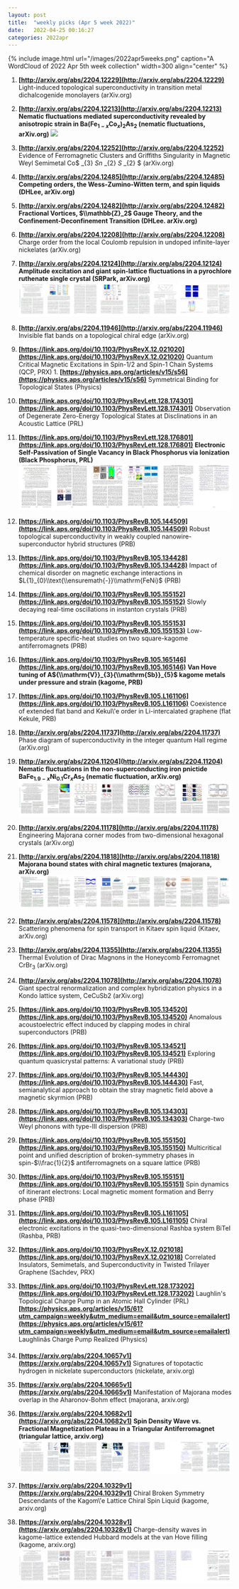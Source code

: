 ```yaml
---
layout: post
title:  "weekly picks (Apr 5 week 2022)"
date:   2022-04-25 00:16:27
categories: 2022apr
---
```


{% include image.html url="/images/2022apr5weeks.png" caption="A WordCloud of 2022 Apr 5th week collection" width=300 align="center" %}



1. **[http://arxiv.org/abs/2204.12229](http://arxiv.org/abs/2204.12229)** Light-induced topological superconductivity in transition metal dichalcogenide monolayers (arXiv.org)

1. **[http://arxiv.org/abs/2204.12213](http://arxiv.org/abs/2204.12213)** **Nematic fluctuations mediated superconductivity revealed by anisotropic strain in Ba(Fe$_{1-x}$Co$_x$)$_2$As$_2$ (nematic fluctuations, arXiv.org)** ![](/images/2204.12213.pdf/jpg)

1. **[http://arxiv.org/abs/2204.12252](http://arxiv.org/abs/2204.12252)** Evidence of Ferromagnetic Clusters and Griffiths Singularity in Magnetic Weyl Semimetal Co$ _{3} $Sn$ _{2} $S$ _{2} $ (arXiv.org)

1. **[http://arxiv.org/abs/2204.12485](http://arxiv.org/abs/2204.12485)** **Competing orders, the Wess-Zumino-Witten term, and spin liquids (DHLee, arXiv.org)**

1. **[http://arxiv.org/abs/2204.12482](http://arxiv.org/abs/2204.12482)** **Fractional Vortices, $\\mathbb{Z}_2$ Gauge Theory, and the Confinement-Deconfinement Transition (DHLee. arXiv.org)**

1. **[http://arxiv.org/abs/2204.12208](http://arxiv.org/abs/2204.12208)** Charge order from the local Coulomb repulsion in undoped infinite-layer nickelates (arXiv.org)

1. **[http://arxiv.org/abs/2204.12124](http://arxiv.org/abs/2204.12124)** **Amplitude excitation and giant spin-lattice fluctuations in a pyrochlore ruthenate single crystal (SRPark, arXiv.org)** ![](/images/2204.12124.pdf.jpg)

1. **[http://arxiv.org/abs/2204.11946](http://arxiv.org/abs/2204.11946)** Invisible flat bands on a topological chiral edge (arXiv.org)



1. **[https://link.aps.org/doi/10.1103/PhysRevX.12.021020](https://link.aps.org/doi/10.1103/PhysRevX.12.021020)** Quantum Critical Magnetic Excitations in Spin-$1/2$ and Spin-1 Chain Systems (QCP, PRX) 1. **[https://physics.aps.org/articles/v15/s56](https://physics.aps.org/articles/v15/s56)** Symmetrical Binding for Topological States (Physics)

1. **[https://link.aps.org/doi/10.1103/PhysRevLett.128.174301](https://link.aps.org/doi/10.1103/PhysRevLett.128.174301)** Observation of Degenerate Zero-Energy Topological States at Disclinations in an Acoustic Lattice (PRL)

1. **[https://link.aps.org/doi/10.1103/PhysRevLett.128.176801](https://link.aps.org/doi/10.1103/PhysRevLett.128.176801)** **Electronic Self-Passivation of Single Vacancy in Black Phosphorus via Ionization (Black Phosphorus, PRL)** ![](/images/PhysRevLett.128.176801.pdf.jpg)

1. **[https://link.aps.org/doi/10.1103/PhysRevB.105.144509](https://link.aps.org/doi/10.1103/PhysRevB.105.144509)** Robust topological superconductivity in weakly coupled nanowire-superconductor hybrid structures (PRB)

1. **[https://link.aps.org/doi/10.1103/PhysRevB.105.134428](https://link.aps.org/doi/10.1103/PhysRevB.105.134428)** Impact of chemical disorder on magnetic exchange interactions in $L{1}_{0}\\text{\\ensuremath{-}}\\mathrm{FeNi}$ (PRB)

1. **[https://link.aps.org/doi/10.1103/PhysRevB.105.155152](https://link.aps.org/doi/10.1103/PhysRevB.105.155152)** Slowly decaying real-time oscillations in instanton crystals (PRB)

1. **[https://link.aps.org/doi/10.1103/PhysRevB.105.155153](https://link.aps.org/doi/10.1103/PhysRevB.105.155153)** Low-temperature specific-heat studies on two square-kagome antiferromagnets (PRB)

1. **[https://link.aps.org/doi/10.1103/PhysRevB.105.165146](https://link.aps.org/doi/10.1103/PhysRevB.105.165146)** **Van Hove tuning of A${\\mathrm{V}}_{3}{\\mathrm{Sb}}_{5}$ kagome metals under pressure and strain (kagome, PRB)**

1. **[https://link.aps.org/doi/10.1103/PhysRevB.105.L161106](https://link.aps.org/doi/10.1103/PhysRevB.105.L161106)** Coexistence of extended flat band and Kekul\\'e order in Li-intercalated graphene (flat Kekule, PRB)







1. **[http://arxiv.org/abs/2204.11737](http://arxiv.org/abs/2204.11737)** Phase diagram of superconductivity in the integer quantum Hall regime (arXiv.org)

1. **[http://arxiv.org/abs/2204.11204](http://arxiv.org/abs/2204.11204)** **Nematic fluctuations in the non-superconducting iron pnictide BaFe$_{1.9-x}$Ni$_{0.1}$Cr$_{x}$As$_{2}$ (nematic fluctuation, arXiv.org)** ![](/images/2204.11204.pdf.jpg)

1. **[http://arxiv.org/abs/2204.11178](http://arxiv.org/abs/2204.11178)** Engineering Majorana corner modes from two-dimensional hexagonal crystals (arXiv.org)

1. **[http://arxiv.org/abs/2204.11818](http://arxiv.org/abs/2204.11818)** **Majorana bound states with chiral magnetic textures (majorana, arXiv.org)** ![](/images/2204.11818.pdf.jpg)

1. **[http://arxiv.org/abs/2204.11578](http://arxiv.org/abs/2204.11578)** Scattering phenomena for spin transport in Kitaev spin liquid (Kitaev, arXiv.org)

1. **[http://arxiv.org/abs/2204.11355](http://arxiv.org/abs/2204.11355)** Thermal Evolution of Dirac Magnons in the Honeycomb Ferromagnet CrBr$_3$ (arXiv.org)

1. **[http://arxiv.org/abs/2204.11078](http://arxiv.org/abs/2204.11078)** Giant spectral renormalization and complex hybridization physics in a Kondo lattice system, CeCuSb2 (arXiv.org)





1. **[https://link.aps.org/doi/10.1103/PhysRevB.105.134520](https://link.aps.org/doi/10.1103/PhysRevB.105.134520)** Anomalous acoustoelectric effect induced by clapping modes in chiral superconductors (PRB)

1. **[https://link.aps.org/doi/10.1103/PhysRevB.105.134521](https://link.aps.org/doi/10.1103/PhysRevB.105.134521)** Exploring quantum quasicrystal patterns: A variational study (PRB)

1. **[https://link.aps.org/doi/10.1103/PhysRevB.105.144430](https://link.aps.org/doi/10.1103/PhysRevB.105.144430)** Fast, semianalytical approach to obtain the stray magnetic field above a magnetic skyrmion (PRB)

1. **[https://link.aps.org/doi/10.1103/PhysRevB.105.134303](https://link.aps.org/doi/10.1103/PhysRevB.105.134303)** Charge-two Weyl phonons with type-III dispersion (PRB)

1. **[https://link.aps.org/doi/10.1103/PhysRevB.105.155150](https://link.aps.org/doi/10.1103/PhysRevB.105.155150)** Multicritical point and unified description of broken-symmetry phases in spin-$\\frac{1}{2}$ antiferromagnets on a square lattice (PRB)

1. **[https://link.aps.org/doi/10.1103/PhysRevB.105.155151](https://link.aps.org/doi/10.1103/PhysRevB.105.155151)** Spin dynamics of itinerant electrons: Local magnetic moment formation and Berry phase (PRB)

1. **[https://link.aps.org/doi/10.1103/PhysRevB.105.L161105](https://link.aps.org/doi/10.1103/PhysRevB.105.L161105)** Chiral electronic excitations in the quasi-two-dimensional Rashba system BiTeI (Rashba, PRB)




1. **[https://link.aps.org/doi/10.1103/PhysRevX.12.021018](https://link.aps.org/doi/10.1103/PhysRevX.12.021018)** Correlated Insulators, Semimetals, and Superconductivity in Twisted Trilayer Graphene (Sachdev, PRX)

1. **[https://link.aps.org/doi/10.1103/PhysRevLett.128.173202](https://link.aps.org/doi/10.1103/PhysRevLett.128.173202)** Laughlin's Topological Charge Pump in an Atomic Hall Cylinder (PRL) **[https://physics.aps.org/articles/v15/61?utm_campaign=weekly&utm_medium=email&utm_source=emailalert](https://physics.aps.org/articles/v15/61?utm_campaign=weekly&utm_medium=email&utm_source=emailalert)** Laughlinâs Charge Pump Realized (Physics)




1. **[https://arxiv.org/abs/2204.10657v1](https://arxiv.org/abs/2204.10657v1)** Signatures of topotactic hydrogen in nickelate superconductors (nickelate, arxiv.org)

1. **[https://arxiv.org/abs/2204.10665v1](https://arxiv.org/abs/2204.10665v1)** Manifestation of Majorana modes overlap in the Aharonov-Bohm effect (majorana, arxiv.org)

1. **[https://arxiv.org/abs/2204.10682v1](https://arxiv.org/abs/2204.10682v1)** **Spin Density Wave vs. Fractional Magnetization Plateau in a Triangular Antiferromagnet (triangular lattice, arxiv.org)** ![](/images/2204.10682v1.pdf.jpg)

1. **[https://arxiv.org/abs/2204.10329v1](https://arxiv.org/abs/2204.10329v1)** Chiral Broken Symmetry Descendants of the Kagom\\'e Lattice Chiral Spin Liquid (kagome, arxiv.org)

1. **[https://arxiv.org/abs/2204.10328v1](https://arxiv.org/abs/2204.10328v1)** Charge-density waves in kagome-lattice extended Hubbard models at the van Hove filling (kagome, arxiv.org) ![](/images/2204.10328.pdf.jpg)
